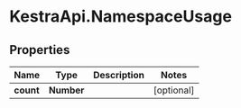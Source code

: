 # KestraApi.NamespaceUsage

## Properties

Name | Type | Description | Notes
------------ | ------------- | ------------- | -------------
**count** | **Number** |  | [optional] 


